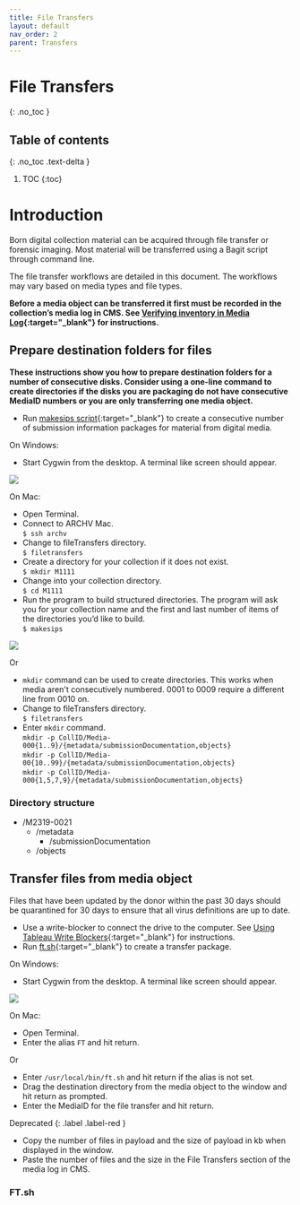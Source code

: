 ```yaml
---
title: File Transfers
layout: default
nav_order: 2
parent: Transfers
---
```


# File Transfers
{: .no_toc }

## Table of contents
{: .no_toc .text-delta }

1. TOC
{:toc}

# Introduction

Born digital collection material can be acquired through file transfer or forensic imaging. Most material will be transferred using a Bagit script through command line.

The file transfer workflows are detailed in this document. The workflows may vary based on media types and file types.  

**Before a media object can be transferred it first must be recorded in the collection’s media log in CMS. See [Verifying inventory in Media Log](/digarch/transfers/verify-inventory.html){:target="_blank"} for instructions.**

## Prepare destination folders for files

**These instructions show you how to prepare destination folders for a number of consecutive disks. Consider using a one-line command to create directories if the disks you are packaging do not have consecutive MediaID numbers or you are only transferring one media object.**  

* Run [makesips script](../software#makesips-script){:target="_blank"} to create a consecutive number of submission information packages for material from digital media.
  
On Windows:

* Start Cygwin from the desktop. A terminal like screen should appear.

![](media/image2.png)

On Mac:

* Open Terminal.
* Connect to ARCHV Mac.  
```$ ssh archv```  
* Change to fileTransfers directory.  
```$ filetransfers```
* Create a directory for your collection if it does not exist.  
```$ mkdir M1111```  
* Change into your collection directory.  
```$ cd M1111```  
* Run the program to build structured directories. The program will ask you for your collection name and the first and last number of items of the directories you’d like to build.  
```$ makesips```  

![](media/image8.png)

Or

* ``mkdir`` command can be used to create directories. This works when media aren't consecutively numbered. 0001 to 0009 require a different line from 0010 on.
* Change to fileTransfers directory.  
```$ filetransfers```
* Enter ```mkdir``` command.  
```mkdir -p CollID/Media-000{1..9}/{metadata/submissionDocumentation,objects}```  
```mkdir -p CollID/Media-00{10..99}/{metadata/submissionDocumentation,objects}```  
```mkdir -p CollID/Media-000{1,5,7,9}/{metadata/submissionDocumentation,objects}```  

### Directory structure

* /M2319-0021
  * /metadata
    * /submissionDocumentation
  * /objects

## Transfer files from media object

Files that have been updated by the donor within the past 30
 days should be quarantined for 30 days to ensure that
 all virus definitions are up to date.

* Use a write-blocker to connect the drive to the computer. See [Using Tableau Write Blockers](/digarch/transfers/using-tableaus.html){:target="_blank"} for instructions.  
* Run [ft.sh](../software#ftsh){:target="_blank"} to create a transfer package.

On Windows:

* Start Cygwin from the desktop. A terminal like screen should appear.

![](media/image2.png)

On Mac:

* Open Terminal.
* Enter the alias ```FT``` and hit return.

Or

* Enter ```/usr/local/bin/ft.sh``` and hit return if the alias is not set.
* Drag the destination directory from the media object to the window and hit return as prompted.
* Enter the MediaID for the file transfer and hit return.


Deprecated
{: .label .label-red }

* Copy the number of files in payload and the size of payload in kb when displayed in the window.
* Paste the number of files and the size in the File Transfers section of the media log in CMS.

### FT.sh
<script id="asciicast-mKpfPqUl74R3t30B0tvpfPBQV" src="https://asciinema.org/a/mKpfPqUl74R3t30B0tvpfPBQV.js" async></script>